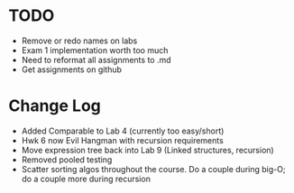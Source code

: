 # TODO
- Remove or redo names on labs
- Exam 1 implementation worth too much
- Need to reformat all assignments to .md
- Get assignments on github

# Change Log
- Added Comparable to Lab 4 (currently too easy/short)
- Hwk 6 now Evil Hangman with recursion requirements
- Move expression tree back into Lab 9 (Linked structures, recursion)
- Removed pooled testing
- Scatter sorting algos throughout the course. Do a couple during big-O; do a couple more during recursion
